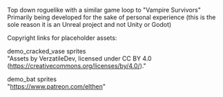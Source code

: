 Top down roguelike with a similar game loop to "Vampire Survivors" 
Primarily being developed for the sake of personal experience (this is the sole reason it is an Unreal project and not Unity or Godot)

Copyright links for placeholder assets:

demo_cracked_vase sprites  
"Assets by VerzatileDev, licensed under CC BY 4.0 (https://creativecommons.org/licenses/by/4.0/)."

demo_bat sprites  
"https://www.patreon.com/elthen"
